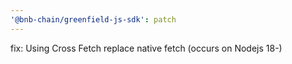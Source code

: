 ```yaml
---
'@bnb-chain/greenfield-js-sdk': patch
---
```


fix: Using Cross Fetch replace native fetch (occurs on Nodejs 18-)
